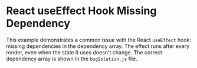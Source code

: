 # React useEffect Hook Missing Dependency

This example demonstrates a common issue with the React `useEffect` hook: missing dependencies in the dependency array.  The effect runs after every render, even when the state it uses doesn't change.  The correct dependency array is shown in the `bugSolution.js` file.